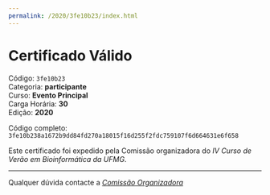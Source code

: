 ```yaml
---
permalink: /2020/3fe10b23/index.html
---
```


# Certificado Válido

Código: `3fe10b23`<br>
Categoria: **participante**<br>
Curso: **Evento Principal**<br>
Carga Horária: **30**<br>
Edição: **2020**<br>


Código completo: `3fe10b238a1672b9dd84fd270a18015f16d255f2fdc759107f6d664631e6f658`


Este certificado foi expedido pela Comissão organizadora do *IV Curso de Verão em Bioinformática da UFMG*.

----

Qualquer dúvida contacte a [_Comissão Organizadora_](<mailto:cursobioinfoufmg@gmail.com$subject=[Certificados]>)


